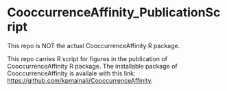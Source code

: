 # CooccurrenceAffinity_PublicationScript
This repo is NOT the actual CooccurrenceAffinity R package. 

This repo carries R script for figures in the publication of CooccurrenceAffinity R package. The installable package of CooccurrenceAffinity is availale with this link: https://github.com/kpmainali/CooccurrenceAffinity.
